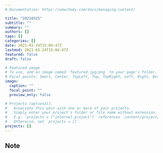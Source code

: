 ```yaml
---
# Documentation: https://wowchemy.com/docs/managing-content/

title: "20210325"
subtitle: ""
summary: ""
authors: []
tags: []
categories: []
date: 2021-03-24T15:04:47Z
lastmod: 2021-03-24T15:04:47Z
featured: false
draft: false

# Featured image
# To use, add an image named `featured.jpg/png` to your page's folder.
# Focal points: Smart, Center, TopLeft, Top, TopRight, Left, Right, BottomLeft, Bottom, BottomRight.
image:
  caption: ""
  focal_point: ""
  preview_only: false

# Projects (optional).
#   Associate this post with one or more of your projects.
#   Simply enter your project's folder or file name without extension.
#   E.g. `projects = ["internal-project"]` references `content/project/deep-learning/index.md`.
#   Otherwise, set `projects = []`.
projects: []
---
```


## Note

